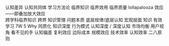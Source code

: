 认知差异
认知共同体
学习方法论
临界知识
临界效用
临界质量
lollapalooza 效应——即叠加放大效应  
跨学科临界知识
跨界
知识管理
问题本质
底层规律/底层认知
宏观层面
知识
有效学习
7W
5 Why
同质化
知识深度
行为模式
认知深度 / 深度认知
市场均衡
用户视角
看不见的手
认知偏差
复利效应
边际成本
规模效应
技术效率
认知效率
二八原则
